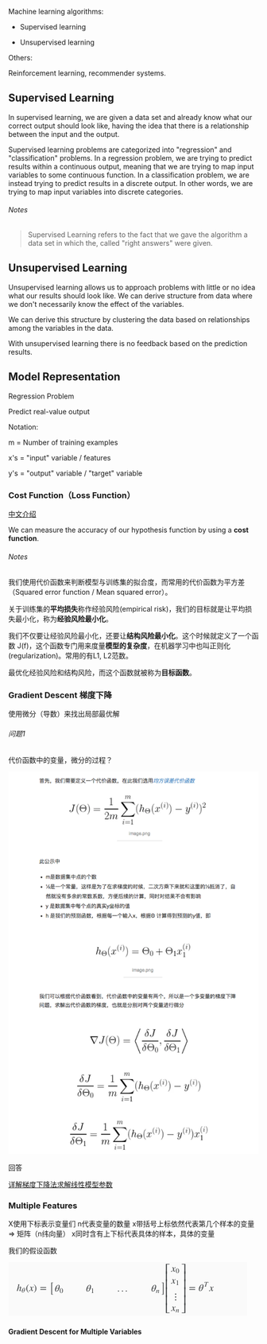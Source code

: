 Machine learning algorithms:

- Supervised learning

- Unsupervised learning

Others:

Reinforcement learning, recommender systems.

## Supervised Learning

In supervised learning, we are given a data set and already know what our correct output should look like, having the idea that there is a relationship between the input and the output.

Supervised learning problems are categorized into "regression" and "classification" problems. In a regression problem, we are trying to predict results within a continuous output, meaning that we are trying to map input variables to some continuous function. In a classification problem, we are instead trying to predict results in a discrete output. In other words, we are trying to map input variables into discrete categories.

###### Notes

> Supervised Learning refers to the fact that we gave the algorithm a data set in which the, called "right answers" were given.

## Unsupervised Learning

Unsupervised learning allows us to approach problems with little or no idea what our results should look like. We can derive structure from data where we don't necessarily know the effect of the variables.

We can derive this structure by clustering the data based on relationships among the variables in the data.

With unsupervised learning there is no feedback based on the prediction results.

## Model Representation

Regression Problem

Predict real-value output

Notation:

m = Number of training examples

x's = "input" variable / features

y's = "output" variable / "target" variable

### Cost Function（Loss Function）

[中文介绍](https://www.zhihu.com/question/52398145)

We can measure the accuracy of our hypothesis function by using a **cost function**.

###### Notes

我们使用代价函数来判断模型与训练集的拟合度，而常用的代价函数为平方差（Squared error function / Mean squared error）。

关于训练集的**平均损失**称作经验风险(empirical risk)，我们的目标就是让平均损失最小化，称为**经验风险最小化**。

我们不仅要让经验风险最小化，还要让**结构风险最小化**。这个时候就定义了一个函数 J(f)，这个函数专门用来度量**模型的复杂度**，在机器学习中也叫正则化(regularization)。常用的有L1, L2范数。

最优化经验风险和结构风险，而这个函数就被称为**目标函数**。

### Gradient Descent 梯度下降

使用微分（导数）来找出局部最优解

###### 问题1

代价函数中的变量，微分的过程？

![q1](imgs/q1.png)

回答

[详解梯度下降法求解线性模型参数](https://blog.csdn.net/ybdesire/article/details/52895274)

### Multiple Features

X使用下标表示变量们
n代表变量的数量
x带括号上标依然代表第几个样本的变量 => 矩阵（n纬向量）
x同时含有上下标代表具体的样本，具体的变量

我们的假设函数

![Multiple Features Hypothesis Function](imgs/MultipleFeaturesHypothesisFunction.png)

#### Gradient Descent for Multiple Variables




